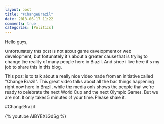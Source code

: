 ```yaml
---
layout: post
title: "#ChangeBrazil"
date: 2013-06-17 11:22
comments: true
categories: [Politics] 
---
```


Hello guys,

Unfortunately this post is not about game development or web
development, but fortunately it's about a greater cause that is trying
to change the reality of many people here in Brazil. And since i live
here it's my job to share this in this blog. 

This post is to talk about a really nice video made from an initiative 
called "Change Brazil". 
This great video talks about all the bad things happening right now here in
Brazil, while the media only shows the people that we're ready to
celebrate the next World Cup and the next Olympic Games. But we are not. 
It only takes 5 minutes of your time. Please share it.

#ChangeBrazil

{% youtube AIBYEXLGdSg %}
